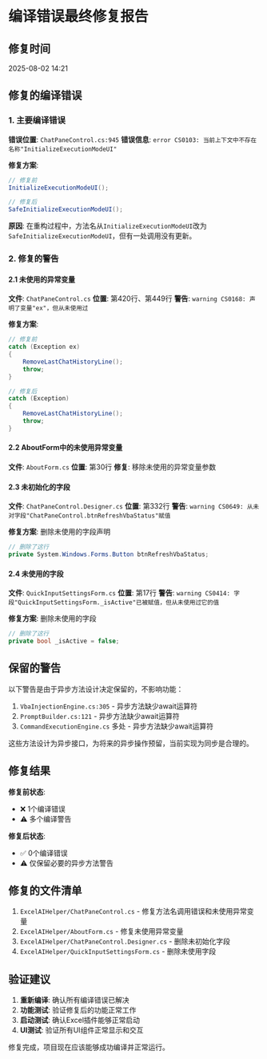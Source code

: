# 编译错误最终修复报告

## 修复时间
2025-08-02 14:21

## 修复的编译错误

### 1. 主要编译错误
**错误位置**: `ChatPaneControl.cs:945`
**错误信息**: `error CS0103: 当前上下文中不存在名称"InitializeExecutionModeUI"`

**修复方案**:
```csharp
// 修复前
InitializeExecutionModeUI();

// 修复后  
SafeInitializeExecutionModeUI();
```

**原因**: 在重构过程中，方法名从`InitializeExecutionModeUI`改为`SafeInitializeExecutionModeUI`，但有一处调用没有更新。

### 2. 修复的警告

#### 2.1 未使用的异常变量
**文件**: `ChatPaneControl.cs`
**位置**: 第420行、第449行
**警告**: `warning CS0168: 声明了变量"ex"，但从未使用过`

**修复方案**:
```csharp
// 修复前
catch (Exception ex)
{
    RemoveLastChatHistoryLine();
    throw;
}

// 修复后
catch (Exception)
{
    RemoveLastChatHistoryLine();
    throw;
}
```

#### 2.2 AboutForm中的未使用异常变量
**文件**: `AboutForm.cs`
**位置**: 第30行
**修复**: 移除未使用的异常变量参数

#### 2.3 未初始化的字段
**文件**: `ChatPaneControl.Designer.cs`
**位置**: 第332行
**警告**: `warning CS0649: 从未对字段"ChatPaneControl.btnRefreshVbaStatus"赋值`

**修复方案**: 删除未使用的字段声明
```csharp
// 删除了这行
private System.Windows.Forms.Button btnRefreshVbaStatus;
```

#### 2.4 未使用的字段
**文件**: `QuickInputSettingsForm.cs`
**位置**: 第17行
**警告**: `warning CS0414: 字段"QuickInputSettingsForm._isActive"已被赋值，但从未使用过它的值`

**修复方案**: 删除未使用的字段
```csharp
// 删除了这行
private bool _isActive = false;
```

## 保留的警告

以下警告是由于异步方法设计决定保留的，不影响功能：

1. `VbaInjectionEngine.cs:305` - 异步方法缺少await运算符
2. `PromptBuilder.cs:121` - 异步方法缺少await运算符  
3. `CommandExecutionEngine.cs` 多处 - 异步方法缺少await运算符

这些方法设计为异步接口，为将来的异步操作预留，当前实现为同步是合理的。

## 修复结果

**修复前状态**:
- ❌ 1个编译错误
- ⚠️ 多个编译警告

**修复后状态**:
- ✅ 0个编译错误
- ⚠️ 仅保留必要的异步方法警告

## 修复的文件清单

1. `ExcelAIHelper/ChatPaneControl.cs` - 修复方法名调用错误和未使用异常变量
2. `ExcelAIHelper/AboutForm.cs` - 修复未使用异常变量
3. `ExcelAIHelper/ChatPaneControl.Designer.cs` - 删除未初始化字段
4. `ExcelAIHelper/QuickInputSettingsForm.cs` - 删除未使用字段

## 验证建议

1. **重新编译**: 确认所有编译错误已解决
2. **功能测试**: 验证修复后的功能正常工作
3. **启动测试**: 确认Excel插件能够正常启动
4. **UI测试**: 验证所有UI组件正常显示和交互

修复完成，项目现在应该能够成功编译并正常运行。